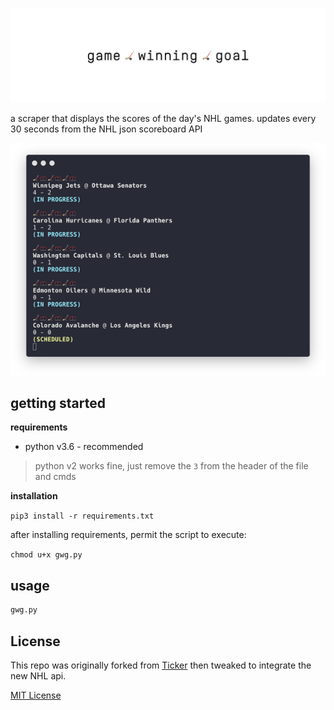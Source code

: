 ![banner](banner.png)

a scraper that displays the scores of the day's NHL games. updates every 30 seconds from the NHL json scoreboard API

<img src="./term.png" width="600" />

## getting started

**requirements**

* python v3.6 - recommended

> python v2 works fine, just remove the `3` from the header of the file and cmds

**installation**

`pip3 install -r requirements.txt`

after installing requirements, permit the script to execute:

`chmod u+x gwg.py`

## usage

```bash
gwg.py
```

## License

This repo was originally forked from [Ticker](https://github.com/stvhwrd/Ticker) then tweaked to integrate the new NHL api.

[MIT License](./LICENSE)
